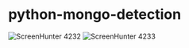 # python-mongo-detection

![ScreenHunter 4232](https://user-images.githubusercontent.com/13503510/113973839-28e3c000-9867-11eb-8c8a-23eda07cb2b6.png)
![ScreenHunter 4233](https://user-images.githubusercontent.com/13503510/113973841-2aad8380-9867-11eb-8828-b0e57683624f.png)

